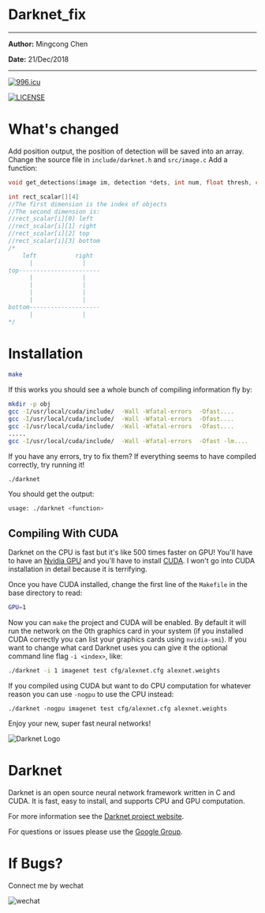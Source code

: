 # Darknet_fix

---

**Author:**  Mingcong Chen

**Date:** 21/Dec/2018

---

[![996.icu](https://img.shields.io/badge/link-996.icu-red.svg)](https://996.icu)

[![LICENSE](https://img.shields.io/badge/license-Anti%20996-blue.svg)](https://github.com/996icu/996.ICU/blob/master/LICENSE)

# What's changed

Add position output, the position of detection will be saved into an array.
Change the source file in ```include/darknet.h``` and ```src/image.c```
Add a function:

```c++
void get_detections(image im, detection *dets, int num, float thresh, char names, image alphabet, int classes,int rect_scalar[][4])
```

```c
int rect_scalar[][4]
//The first dimension is the index of objects
//The second dimension is:
//rect_scalar[i][0]	left
//rect_scalar[i][1]	right
//rect_scalar[i][2]	top
//rect_scalar[i][3]	bottom
/*
    left           right
      |              |
top-----------------------
      |				 |
      |				 |
      |				 |
      |				 |
bottom--------------------
      |              |
*/
```

# Installation

```bash
make
```

If this works you should see a whole bunch of compiling information fly by:

```bash
mkdir -p obj
gcc -I/usr/local/cuda/include/  -Wall -Wfatal-errors  -Ofast....
gcc -I/usr/local/cuda/include/  -Wall -Wfatal-errors  -Ofast....
gcc -I/usr/local/cuda/include/  -Wall -Wfatal-errors  -Ofast....
.....
gcc -I/usr/local/cuda/include/  -Wall -Wfatal-errors  -Ofast -lm....
```

If you have any errors, try to fix them? If everything seems to have compiled correctly, try running it!

```bash
./darknet
```

You should get the output:

```bash
usage: ./darknet <function>
```

## Compiling With CUDA

Darknet on the CPU is fast but it's like 500 times faster on GPU! You'll have to have an [Nvidia GPU](https://developer.nvidia.com/cuda-gpus) and you'll have to install [CUDA](https://developer.nvidia.com/cuda-downloads). I won't go into CUDA installation in detail because it is terrifying.

Once you have CUDA installed, change the first line of the `Makefile` in the base directory to read:

```bash
GPU=1
```

Now you can `make` the project and CUDA will be enabled. By default it will run the network on the 0th graphics card in your system (if you installed CUDA correctly you can list your graphics cards using `nvidia-smi`). If you want to change what card Darknet uses you can give it the optional command line flag `-i <index>`, like:

```bash
./darknet -i 1 imagenet test cfg/alexnet.cfg alexnet.weights
```

If you compiled using CUDA but want to do CPU computation for whatever reason you can use `-nogpu` to use the CPU instead:

```
./darknet -nogpu imagenet test cfg/alexnet.cfg alexnet.weights
```

Enjoy your new, super fast neural networks!

![Darknet Logo](http://pjreddie.com/media/files/darknet-black-small.png)

# Darknet #
Darknet is an open source neural network framework written in C and CUDA. It is fast, easy to install, and supports CPU and GPU computation.

For more information see the [Darknet project website](http://pjreddie.com/darknet).

For questions or issues please use the [Google Group](https://groups.google.com/forum/#!forum/darknet).

# If Bugs?

Connect me by wechat

![wechat](https://gitee.com/T_Geek/collection_of_tutorials/raw/master/wechat.jpg)
